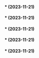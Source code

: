 #### * (2023-11-21)

#### * (2023-11-21)

#### * (2023-11-21)

#### * (2023-11-21)

#### * (2023-11-21)

